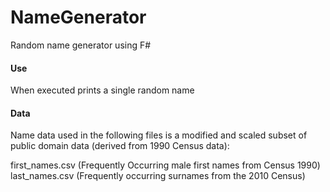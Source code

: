 # NameGenerator
Random name generator using F#

#### Use
When executed prints a single random name

#### Data
Name data used in the following files is a modified and scaled subset of public domain data (derived from 1990 Census data):

first_names.csv (Frequently Occurring male first names from Census 1990)
last_names.csv (Frequently occurring surnames from the 2010 Census)
